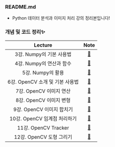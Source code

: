 ### README.md
- Python 데이터 분석과 이미지 처리 강의 정리본입니다!
  
 ### 개념 및 코드 정리✨
|__Lecture__|__Note__|
|:---:|:---:|
|3강. Numpy의 기본 사용법|[📝](https://blog.naver.com/ljwon77_/222229470649)|
|4강. Numpy의 연산과 함수|[📝](https://blog.naver.com/ljwon77_/222230815032)|
|5강. Numpy의 활용|[📝](https://blog.naver.com/ljwon77_/222231982876)|
|6강. OpenCV 소개 및 기본 사용법|[📝](https://blog.naver.com/ljwon77_/222232062051)|
|7강. OpenCV 이미지 연산|[📝](https://blog.naver.com/ljwon77_/222232085435)|
|8강. OpenCV 이미지 변형|[📝](https://blog.naver.com/ljwon77_/222232144415)|
|9강. OpenCV 이미지 합치기|[📝](https://blog.naver.com/ljwon77_/222234564238)|
|10강. OpenCV 임계점 처리하기|[📝](https://blog.naver.com/ljwon77_/222234592126)|
|11강. OpenCV Tracker|[📝](https://blog.naver.com/ljwon77_/222235036980)|
|12강. OpenCV 도형 그리기|[📝](https://blog.naver.com/ljwon77_/222236151965)|

